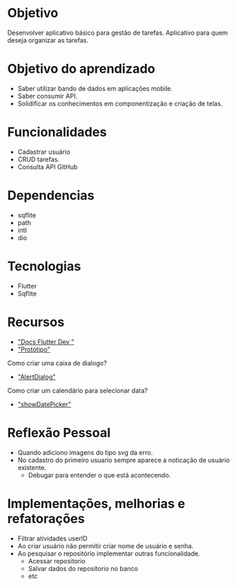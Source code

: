 # Objetivo
Desenvolver aplicativo básico para gestão de tarefas. Aplicativo para quem deseja organizar as tarefas.

# Objetivo do aprendizado
* Saber utilizar bando de dados em aplicações mobile.
* Saber consumir API.
* Solidificar os conhecimentos em componentização e criação de telas.

# Funcionalidades
* Cadastrar usuário
* CRUD tarefas.
* Consulta API GitHub

# Dependencias
* sqflite
* path
* intl
* dio

# Tecnologias
* Flutter
* Sqflite

# Recursos
- ["Docs Flutter Dev "](https://docs.flutter.dev/)
- ["Protótipo"](https://www.figma.com/design/HIoJO1twLwsBfjvQN07w7a/MyTasks-App?node-id=0-1&t=Lpdfnfx04Uyu6crL-1)

Como criar uma caixa de dialogo?
- ["AlertDialog"](https://api.flutter.dev/flutter/material/showDialog.html)

Como criar um calendário para selecionar data?
- ["showDatePicker"](https://api.flutter.dev/flutter/material/showDatePicker.html)

# Reflexão Pessoal
* Quando adiciono imagens do tipo svg da erro.
* No cadastro do primeiro usuario sempre aparece a noticação de usuário existente.
    - Debugar para entender o que está acontecendo.

# Implementações, melhorias e refatorações
* Filtrar atividades  userID
* Ao criar usuário não permitir criar nome de usuário e senha.
* Ao pesquisar o repositório implementar outras funcionalidade.
    - Acessar repositorio
    - Salvar dados do repositorio no banco
    - etc
